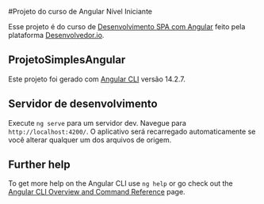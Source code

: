 #Projeto do curso de Angular Nível Iniciante

Esse projeto é do curso de [Desenvolvimento SPA com Angular](https://desenvolvedor.io/curso-online-desenvolvimento-spa-com-angular) feito pela plataforma [Desenvolvedor.io](https://desenvolvedor.io/).

## ProjetoSimplesAngular

Este projeto foi gerado com [Angular CLI](https://github.com/angular/angular-cli) versão 14.2.7.

## Servidor de desenvolvimento

Execute `ng serve` para um servidor dev. Navegue para `http://localhost:4200/`. O aplicativo será recarregado automaticamente se você alterar qualquer um dos arquivos de origem.

## Further help

To get more help on the Angular CLI use `ng help` or go check out the [Angular CLI Overview and Command Reference](https://angular.io/cli) page.
